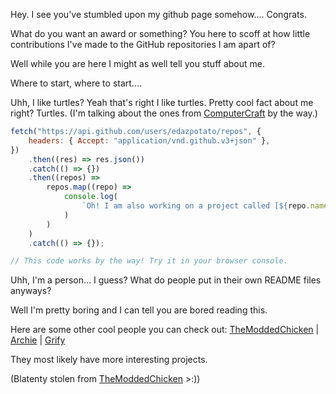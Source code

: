 
Hey. I see you've stumbled upon my github page somehow.... Congrats.

What do you want an award or something? You here to scoff at how little contributions I've made to the GitHub repositories I am apart of?

Well while you are here I might as well tell you stuff about me.

Where to start, where to start....

Uhh, I like turtles? Yeah that's right I like turtles. Pretty cool fact about me right? Turtles.
(I'm talking about the ones from [ComputerCraft](https://github.com/SquidDev-CC/CC-Tweaked) by the way.)


```js
fetch("https://api.github.com/users/edazpotato/repos", {
	headers: { Accept: "application/vnd.github.v3+json" },
})
	.then((res) => res.json())
    .catch(() => {})
	.then((repos) =>
		repos.map((repo) =>
			console.log(
				`Oh! I am also working on a project called [${repo.name}](${repo.html_url})... Yep very creative I know. Will probably change sooner or later. I'm just too stupid to come up with something right now.`
			)
		)
	)
    .catch(() => {});

// This code works by the way! Try it in your browser console.
```


Uhh, I'm a person... I guess? What do people put in their own README files anyways?

Well I'm pretty boring and I can tell you are bored reading this.

Here are some other cool people you can check out: [TheModdedChicken](https://github.com/TheModdedChicken/TheModdedChicken) | [Archie](https://github.com/archiecodes) | [Grify](https://github.com/grify)

They most likely have more interesting projects.




(Blatenty stolen from [TheModdedChicken](https://github.com/TheModdedChicken/TheModdedChicken) >:))
